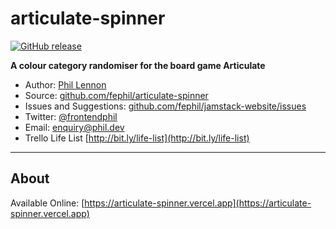# articulate-spinner

[![GitHub release](https://img.shields.io/github/release/fephil/articulate-spinner.svg?maxAge=2592000)](https://github.com/fephil/articulate-spinner/releases)

**A colour category randomiser for the board game Articulate**

* Author: [Phil Lennon](https://phil.dev)
* Source: [github.com/fephil/articulate-spinner](https://github.com/fephil/articulate-spinner)
* Issues and Suggestions: [github.com/fephil/jamstack-website/issues](https://github.com/fephil/articulate-spinner/issues)
* Twitter: [@frontendphil](https://twitter.com/frontendphil)
* Email: [enquiry@phil.dev](mailto:enquiry@phil.dev)
* Trello Life List [http://bit.ly/life-list](http://bit.ly/life-list)

***

## About

Available Online: [https://articulate-spinner.vercel.app](https://articulate-spinner.vercel.app)
